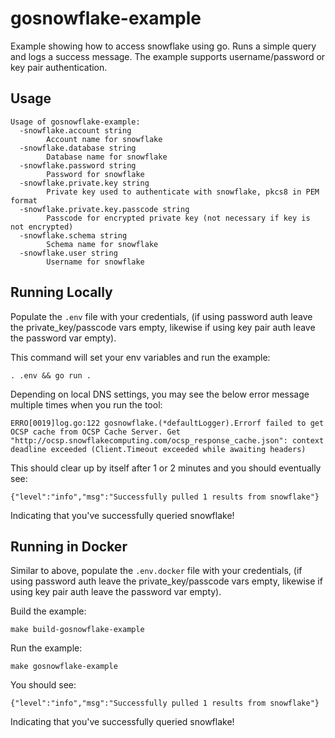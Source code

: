 # gosnowflake-example
Example showing how to access snowflake using go. Runs a simple query and logs
a success message. The example supports username/password or key pair authentication.

## Usage

```
Usage of gosnowflake-example:
  -snowflake.account string
        Account name for snowflake
  -snowflake.database string
        Database name for snowflake
  -snowflake.password string
        Password for snowflake
  -snowflake.private.key string
        Private key used to authenticate with snowflake, pkcs8 in PEM format
  -snowflake.private.key.passcode string
        Passcode for encrypted private key (not necessary if key is not encrypted)
  -snowflake.schema string
        Schema name for snowflake
  -snowflake.user string
        Username for snowflake
```

## Running Locally

Populate the `.env` file with your credentials, (if using password auth leave
the private_key/passcode vars empty, likewise if using key pair auth leave the
password var empty). 

This command will set your env variables and run the example:
```
. .env && go run .
```

Depending on local DNS settings, you may see the below error message multiple
times when you run the tool:
```
ERRO[0019]log.go:122 gosnowflake.(*defaultLogger).Errorf failed to get OCSP cache from OCSP Cache Server. Get "http://ocsp.snowflakecomputing.com/ocsp_response_cache.json": context deadline exceeded (Client.Timeout exceeded while awaiting headers)
```

This should clear up by itself after 1 or 2 minutes and you should eventually
see:
```
{"level":"info","msg":"Successfully pulled 1 results from snowflake"}
```
Indicating that you've successfully queried snowflake!

## Running in Docker

Similar to above, populate the `.env.docker` file with your credentials, (if
using password auth leave the private_key/passcode vars empty, likewise if using
key pair auth leave the password var empty).

Build the example:
```console
make build-gosnowflake-example
```

Run the example:
```
make gosnowflake-example
```

You should see:
```
{"level":"info","msg":"Successfully pulled 1 results from snowflake"}
```
Indicating that you've successfully queried snowflake!